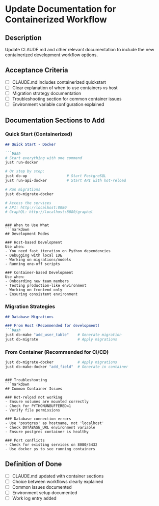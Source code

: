 # Update Documentation for Containerized Workflow

## Description
Update CLAUDE.md and other relevant documentation to include the new containerized development workflow options.

## Acceptance Criteria
- [ ] CLAUDE.md includes containerized quickstart
- [ ] Clear explanation of when to use containers vs host
- [ ] Migration strategy documentation
- [ ] Troubleshooting section for common container issues
- [ ] Environment variable configuration explained

## Documentation Sections to Add

### Quick Start (Containerized)
```markdown
## Quick Start - Docker

```bash
# Start everything with one command
just run-docker

# Or step by step:
just db-up                  # Start PostgreSQL
just run-api-docker         # Start API with hot-reload

# Run migrations
just db-migrate-docker

# Access the services
# API: http://localhost:8080
# GraphQL: http://localhost:8080/graphql
```
```

### When to Use What
```markdown
## Development Modes

### Host-based Development
Use when:
- You need fast iteration on Python dependencies
- Debugging with local IDE
- Working on migrations/models
- Running one-off scripts

### Container-based Development  
Use when:
- Onboarding new team members
- Testing production-like environment
- Working on frontend only
- Ensuring consistent environment
```

### Migration Strategies
```markdown
## Database Migrations

### From Host (Recommended for development)
```bash
just db-make "add_user_table"    # Generate migration
just db-migrate                  # Apply migrations
```

### From Container (Recommended for CI/CD)
```bash
just db-migrate-docker           # Apply migrations
just db-make-docker "add_field"  # Generate in container
```
```

### Troubleshooting
```markdown
## Common Container Issues

### Hot-reload not working
- Ensure volumes are mounted correctly
- Check for PYTHONUNBUFFERED=1
- Verify file permissions

### Database connection errors  
- Use 'postgres' as hostname, not 'localhost'
- Check DATABASE_URL environment variable
- Ensure postgres container is healthy

### Port conflicts
- Check for existing services on 8080/5432
- Use docker ps to see running containers
```

## Definition of Done
- [ ] CLAUDE.md updated with container sections
- [ ] Choice between workflows clearly explained
- [ ] Common issues documented
- [ ] Environment setup documented
- [ ] Work log entry added